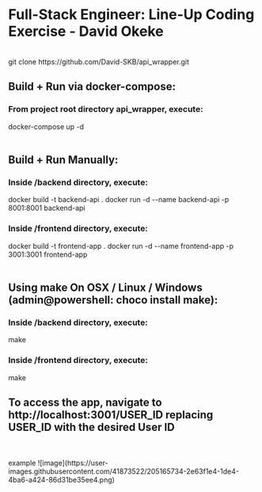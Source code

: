 # Full-Stack Engineer: Line-Up Coding Exercise - David Okeke
<br>
git clone https://github.com/David-SKB/api_wrapper.git

## Build + Run via docker-compose:

### From project root directory api_wrapper, execute:
docker-compose up -d  
<br>

## Build + Run Manually:

### Inside /backend directory, execute:
docker build -t backend-api .
docker run -d --name backend-api -p 8001:8001 backend-api

### Inside /frontend directory, execute:
docker build -t frontend-app .
docker run -d --name frontend-app -p 3001:3001 frontend-app  
<br>

## Using make On OSX / Linux / Windows (admin@powershell: choco install make):

### Inside /backend directory, execute:
make

### Inside /frontend directory, execute:
make
<br>

## To access the app, navigate to http://localhost:3001/USER_ID replacing USER_ID with the desired User ID
<br>
<br>
example
![image](https://user-images.githubusercontent.com/41873522/205165734-2e63f1e4-1de4-4ba6-a424-86d31be35ee4.png)
